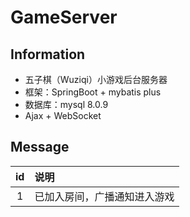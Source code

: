 # GameServer

## Information

- 五子棋（Wuziqi）小游戏后台服务器
- 框架：SpringBoot + mybatis plus
- 数据库：mysql 8.0.9
- Ajax + WebSocket

## Message

| id  | 说明 |
| :--: | :---- |
| 1 | 已加入房间，广播通知进入游戏 |

